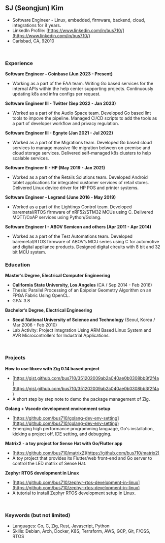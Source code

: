 ## SJ (Seongjun) Kim 
- Software Engineer - Linux, embedded, firmware, backend, cloud, integrations for 8 years.
- LinkedIn Profile: [https://www.linkedin.com/in/bus710/](https://www.linkedin.com/in/bus710/)
- Carlsbad, CA, 92010

<br/>

### Experience

**Software Engineer - Coinbase (Jun 2023 - Present)**
- Working as a part of the EAA team. Writing Go based services for the internal APIs within the help center supporting projects. Continuously updating k8s and infra configs per request.

**Software Engineer III - Twitter (Sep 2022 - Jan 2023)**
- Worked as a part of the Audio Space team. Developed Go based lint tools to impove the pipeline. Managed CI/CD scripts to add the tools as a part of developer workflow and privacy regulation.
 
**Software Engineer III - Egnyte (Jan 2021 - Jul 2022)**
- Worked as a part of the Migrations team. Developed Go based cloud services to manage massive file migration between on-premise and cloud storage services. Delivered self-managed k8s clusters to help scalable services.

**Software Engineer II - HP (May 2019 - Jan 2021)**
- Worked as a part of the Retails Solutions team. Developed Android tablet applications for integrated customer services of retail stores. Delivered Linux device driver for HP POS and printer systems.

**Software Engineer - Legrand (June 2016 - May 2019)**
- Worked as a part of the Lightings Control team. Developed baremetal/RTOS firmware of nRF52/STM32 MCUs using C. Delivered MQTT/CoAP services using Python/Golang.

**Software Engineer I - ABOV Semicon and others (Apr 2011 - Apr 2014)**
- Worked as a part of the Test Automations team. Developed baremetal/RTOS firmware of ABOV’s MCU series using C for automotive and digital appliance products. Designed digital circuits with 8 bit and 32 bit MCU system. 
 
<div style="page-break-after: always;"></div>

### Education

**Master’s Degree, Electrical Computer Engineering**
- **California State University, Los Angeles** (CA / Sep 2014 - Feb 2016)
- Thesis: Parallel Processing of an Epipolar Geometry Algorithm on an FPGA Fabric Using OpenCL.
- GPA: 3.8

**Bachelor’s Degree, Electrical Engineering**
- **Seoul National University of Science and Technology** (Seoul, Korea / Mar 2006 - Feb 2010)
- Lab Activity: Project Integration Using ARM Based Linux System and AVR Microcontrollers for Industrial Applications.

<br/>

### Projects

**How to use libxev with Zig 0.14 based project**
- [https://gist.github.com/bus710/351202009ab2a040ae0b0308bb3f2f4a](https://gist.github.com/bus710/351202009ab2a040ae0b0308bb3f2f4a)
- A short step by step note to demo the package management of Zig.

**Golang + Vscode development environment setup**
- [https://github.com/bus710/golang-dev-env-setting](https://github.com/bus710/golang-dev-env-setting)
- Emerging high performance programming language, Go's installation, kicking a project off, IDE setting, and debugging.
 
**Matrix2 - a toy project for Sense Hat with Go/Flutter app**
- [https://github.com/bus710/matrix2](https://github.com/bus710/matrix2)
- A toy project that provides its Flutter/web front-end and Go server to control the LED matrix of Sense Hat.

**Zephyr RTOS development in Linux**
- [https://github.com/bus710/zephyr-rtos-development-in-linux](https://github.com/bus710/zephyr-rtos-development-in-linux)
- A tutorial to install Zephyr RTOS development setup in Linux.

<br/>

### Keywords (but not limited)

- Languages: Go, C, Zig, Rust, Javascript, Python
- Skills: Debian, Arch, Docker, K8S, Terraform, AWS, GCP, Git, F/OSS, RTOS